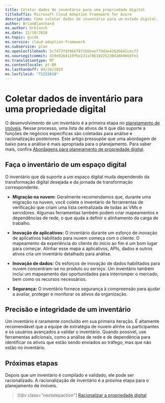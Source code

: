 ```yaml
---
title: Coletar dados de inventário para uma propriedade digital
titleSuffix: Microsoft Cloud Adoption Framework for Azure
description: Como coletar dados de inventário para um estado digital.
author: BrianBlanchard
ms.author: brblanch
ms.date: 12/10/2018
ms.topic: guide
ms.service: cloud-adoption-framework
ms.subservice: plan
ms.openlocfilehash: 5c7473fd5966f871bbbeef7dd2e42826b42cecf3
ms.sourcegitcommit: d19e026d119fbe221a78b10225230da8b9666fe1
ms.translationtype: MT
ms.contentlocale: pt-BR
ms.lasthandoff: 09/24/2019
ms.locfileid: "71222610"
---
```

# <a name="gather-inventory-data-for-a-digital-estate"></a>Coletar dados de inventário para uma propriedade digital

O desenvolvimento de um inventário é a primeira etapa no [planejamento de imóveis](./index.md). Nesse processo, uma lista de ativos de ti que dão suporte a funções de negócios específicas são coletadas para análise e racionalização posteriores. Este artigo pressupõe que uma abordagem de baixo para a análise é mais apropriada para o planejamento. Para saber mais, confira [Abordagens para planejamento de propriedade digital](./approach.md).

## <a name="take-inventory-of-a-digital-estate"></a>Faça o inventário de um espaço digital

O inventário que dá suporte a um espaço digital muda dependendo da transformação digital desejada e da jornada de transformação correspondente.

- **Migração na nuvem:**  Geralmente recomendamos que, durante uma migração na nuvem, você colete o inventário de ferramentas de verificação que criam uma lista centralizada de todas as VMs e servidores. Algumas ferramentas também podem criar mapeamentos e dependências de rede, o que ajuda a definir o alinhamento da carga de trabalho.

- **Inovação de aplicativos:** O inventário durante um esforço de inovação de aplicativos habilitado para nuvem começa com o cliente. O mapeamento da experiência do cliente do início ao fim é um bom lugar para começar. Alinhar esse mapa a aplicativos, APIs, dados e outros ativos cria um inventário detalhado para análise.

- **Inovação de dados:** Os esforços de inovação de dados habilitados para nuvem concentram-se no produto ou serviço. Um inventário também inclui um mapeamento das oportunidades para interromper o mercado, bem como os recursos necessários.

- **Segurança:** O inventário fornece segurança à compreensão para ajudar a avaliar, proteger e monitorar os ativos da organização.


## <a name="accuracy-and-completeness-of-an-inventory"></a>Precisão e integridade de um inventário

Um inventário é raramente concluído em sua primeira iteração. É altamente recomendável que a equipe de estratégia de nuvem alinhe os participantes e os usuários avançados a validar o inventário. Quando possível, use ferramentas adicionais, como a análise de rede e de dependência para identificar os ativos que estão sendo enviados ao tráfego, mas que não estão no inventário.

## <a name="next-steps"></a>Próximas etapas

Depois que um inventário é compilado e validado, ele pode ser racionalizado. A racionalização de inventário é a próxima etapa para o planejamento de imóveis.

> [!div class="nextstepaction"]
> [Racionalizar a propriedade digital](./rationalize.md)
